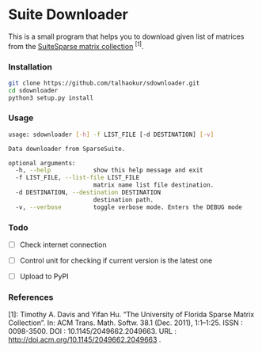 Suite Downloader
===============

This is a small program that helps you to download given list of matrices from the
[SuiteSparse matrix collection](https://sparse.tamu.edu/) <sup>[1]</sup>.

### Installation 
``` sh
git clone https://github.com/talhaokur/sdownloader.git
cd sdownloader
python3 setup.py install

```

### Usage
``` sh
usage: sdownloader [-h] -f LIST_FILE [-d DESTINATION] [-v]

Data downloader from SparseSuite.

optional arguments:
  -h, --help            show this help message and exit
  -f LIST_FILE, --list-file LIST_FILE
                        matrix name list file destination.
  -d DESTINATION, --destination DESTINATION
                        destination path.
  -v, --verbose         toggle verbose mode. Enters the DEBUG mode

```

### Todo
- [ ] Check internet connection
- [ ] Control unit for checking if current version is the latest one
- [ ] Upload to PyPI


### References
[1]: Timothy  A.  Davis  and  Yifan  Hu.  “The  University  of Florida  Sparse  Matrix  Collection”.  In: ACM  Trans. Math. Softw. 38.1 (Dec. 2011), 1:1–1:25. ISSN : 0098-3500. DOI : 10.1145/2049662.2049663. URL : http://doi.acm.org/10.1145/2049662.2049663 . 
